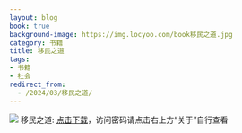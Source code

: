 ```yaml
---
layout: blog
book: true
background-image: https://img.locyoo.com/book移民之道.jpg
category: 书籍
title: 移民之道
tags:
- 书籍
- 社会
redirect_from:
  - /2024/03/移民之道/
---
```

![](https://img.locyoo.com/book移民之道.jpg)
移民之道: <a name = "ref1" href="https://089m.com/f/50983618-1314076583-b1ab14?p=3619">点击下载</a>，访问密码请点击右上方“关于”自行查看